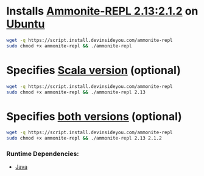 # Installs [Ammonite-REPL 2.13:2.1.2](https://ammonite.io/#Ammonite-REPL) on [Ubuntu](https://www.ubuntu.com/)

```bash
wget -q https://script.install.devinsideyou.com/ammonite-repl
sudo chmod +x ammonite-repl && ./ammonite-repl
```

# Specifies [Scala version](https://github.com/lihaoyi/Ammonite/releases) (optional)

```bash
wget -q https://script.install.devinsideyou.com/ammonite-repl
sudo chmod +x ammonite-repl && ./ammonite-repl 2.13
```

# Specifies [both versions](https://github.com/lihaoyi/Ammonite/releases) (optional)

```bash
wget -q https://script.install.devinsideyou.com/ammonite-repl
sudo chmod +x ammonite-repl && ./ammonite-repl 2.13 2.1.2
```

### Runtime Dependencies:
* [Java](https://github.com/DevInsideYou/install-java)
